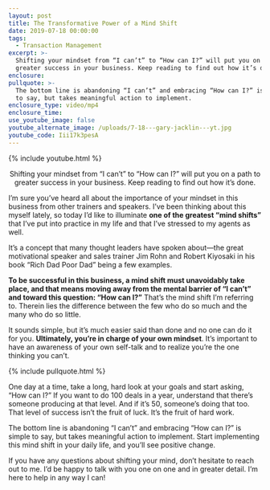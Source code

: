 ```yaml
---
layout: post
title: The Transformative Power of a Mind Shift
date: 2019-07-18 00:00:00
tags:
  - Transaction Management
excerpt: >-
  Shifting your mindset from “I can’t” to “How can I?” will put you on a path to
  greater success in your business. Keep reading to find out how it’s done.
enclosure:
pullquote: >-
  The bottom line is abandoning “I can’t” and embracing “How can I?” is simple
  to say, but takes meaningful action to implement.
enclosure_type: video/mp4
enclosure_time:
use_youtube_image: false
youtube_alternate_image: /uploads/7-18---gary-jacklin---yt.jpg
youtube_code: Iii17k3pesA
---
```


{% include youtube.html %}

<center>Shifting your mindset from “I can’t” to “How can I?” will put you on a path to greater success in your business. Keep reading to find out how it’s done.</center>

I’m sure you’ve heard all about the importance of your mindset in this business from other trainers and speakers. I’ve been thinking about this myself lately, so today I’d like to illuminate **one of the greatest “mind shifts”** that I’ve put into practice in my life and that I’ve stressed to my agents as well.

It’s a concept that many thought leaders have spoken about—the great motivational speaker and sales trainer Jim Rohn and Robert Kiyosaki in his book “Rich Dad Poor Dad” being a few examples.

**To be successful in this business, a mind shift must unavoidably take place, and that means moving away from the mental barrier of “I can’t” and toward this question: “How can I?”** That’s the mind shift I’m referring to. Therein lies the difference between the few who do so much and the many who do so little.

It sounds simple, but it’s much easier said than done and no one can do it for you. **Ultimately, you’re in charge of your own mindset**. It’s important to have an awareness of your own self-talk and to realize you’re the one thinking you can’t.

{% include pullquote.html %}

One day at a time, take a long, hard look at your goals and start asking, “How can I?” If you want to do 100 deals in a year, understand that there’s someone producing at that level. And if it’s 50, someone’s doing that too. That level of success isn’t the fruit of luck. It’s the fruit of hard work.

The bottom line is abandoning “I can’t” and embracing “How can I?” is simple to say, but takes meaningful action to implement. Start implementing this mind shift in your daily life, and you’ll see positive change.

If you have any questions about shifting your mind, don’t hesitate to reach out to me. I’d be happy to talk with you one on one and in greater detail. I’m here to help in any way I can\!